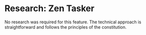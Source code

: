 # Research: Zen Tasker

No research was required for this feature. The technical approach is straightforward and follows the principles of the constitution.
